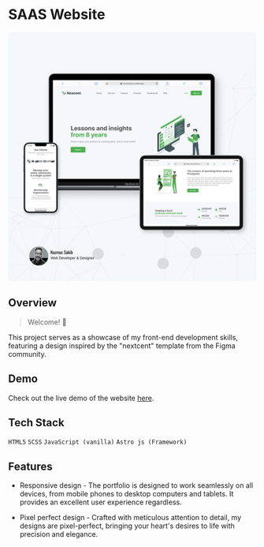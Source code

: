 # SAAS Website

![Website showcase](./Nxtcent.png)

## Overview

> Welcome! 🧐

This project serves as a showcase of my front-end development skills, featuring a design inspired by the "nextcent" template from the Figma community.

## Demo

Check out the live demo of the website [here](https://nxtcentnazmus.netlify.app).

## Tech Stack

`HTML5`
`SCSS`
`JavaScript (vanilla)`
`Astro js (Framework)`

## Features

- Responsive design - The portfolio is designed to work seamlessly on all devices, from mobile phones to desktop computers and tablets. It provides an excellent user experience regardless.

- Pixel perfect design - Crafted with meticulous attention to detail, my designs are pixel-perfect, bringing your heart's desires to life with precision and elegance.
